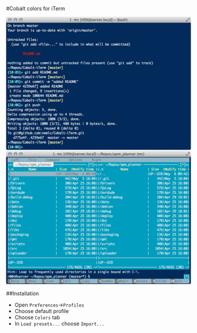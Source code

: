 #Cobalt colors for iTerm

![iTerm](https://raw.githubusercontent.com/newlc/Cobalt-iTerm/gh-pages/iTerm.jpg "Cobalt")
![iTerm](https://raw.githubusercontent.com/newlc/Cobalt-iTerm/gh-pages/Cobalt-iTerm.jpg "Cobalt")

##Installation
  * Open ```Preferences```->```Profiles```
  * Choose default profile
  * Choose ```Colors``` tab
  * In ```Load presets...``` choose ```Import...```
